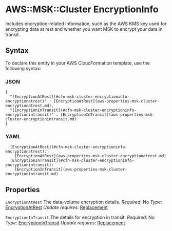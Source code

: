 # AWS::MSK::Cluster EncryptionInfo<a name="aws-properties-msk-cluster-encryptioninfo"></a>

Includes encryption\-related information, such as the AWS KMS key used for encrypting data at rest and whether you want MSK to encrypt your data in transit\.

## Syntax<a name="aws-properties-msk-cluster-encryptioninfo-syntax"></a>

To declare this entity in your AWS CloudFormation template, use the following syntax:

### JSON<a name="aws-properties-msk-cluster-encryptioninfo-syntax.json"></a>

```
{
  "[EncryptionAtRest](#cfn-msk-cluster-encryptioninfo-encryptionatrest)" : [EncryptionAtRest](aws-properties-msk-cluster-encryptionatrest.md),
  "[EncryptionInTransit](#cfn-msk-cluster-encryptioninfo-encryptionintransit)" : [EncryptionInTransit](aws-properties-msk-cluster-encryptionintransit.md)
}
```

### YAML<a name="aws-properties-msk-cluster-encryptioninfo-syntax.yaml"></a>

```
  [EncryptionAtRest](#cfn-msk-cluster-encryptioninfo-encryptionatrest):
    [EncryptionAtRest](aws-properties-msk-cluster-encryptionatrest.md)
  [EncryptionInTransit](#cfn-msk-cluster-encryptioninfo-encryptionintransit):
    [EncryptionInTransit](aws-properties-msk-cluster-encryptionintransit.md)
```

## Properties<a name="aws-properties-msk-cluster-encryptioninfo-properties"></a>

`EncryptionAtRest`  <a name="cfn-msk-cluster-encryptioninfo-encryptionatrest"></a>
The data\-volume encryption details\.
*Required*: No
*Type*: [EncryptionAtRest](aws-properties-msk-cluster-encryptionatrest.md)
*Update requires*: [Replacement](https://docs.aws.amazon.com/AWSCloudFormation/latest/UserGuide/using-cfn-updating-stacks-update-behaviors.html#update-replacement)

`EncryptionInTransit`  <a name="cfn-msk-cluster-encryptioninfo-encryptionintransit"></a>
The details for encryption in transit\.
*Required*: No
*Type*: [EncryptionInTransit](aws-properties-msk-cluster-encryptionintransit.md)
*Update requires*: [Replacement](https://docs.aws.amazon.com/AWSCloudFormation/latest/UserGuide/using-cfn-updating-stacks-update-behaviors.html#update-replacement)
